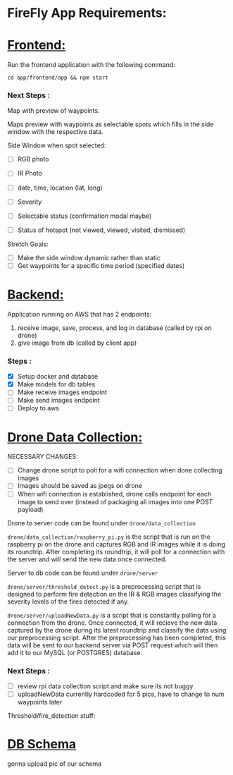 # FireFly App Requirements:


# <u> Frontend: </u>

Run the frontend application with the following command:

`cd app/frontend/app && npm start`

### <b> Next Steps </B>:

Map with preview of waypoints.

Maps preview with waypoints as selectable spots which fills in the side window with the respective data.

Side Window when spot selected:
- [ ] RGB photo
- [ ] IR Photo
- [ ] date, time, location (lat, long)
- [ ] Severity
- [ ] Selectable status (confirmation modal maybe)
- [ ] Status of hotspot (not viewed, viewed, visited, dismissed)


Stretch Goals:
- [ ] Make the side window dynamic rather than static
- [ ] Get waypoints for a specific time period (specified dates)

# <u> Backend: </u>

Application running on AWS that has 2 endpoints:
1) receive image, save, process, and log in database (called by rpi on drone)
2) give image from db (called by client app)

### <b> Steps </B>:
- [x] Setup docker and database
- [x] Make models for db tables
- [ ] Make receive images endpoint
- [ ] Make send images endpoint
- [ ] Deploy to aws

# <u> Drone Data Collection: </u>
NECESSARY CHANGES:
- [ ] Change drone script to poll for a wifi connection when done collecting images
- [ ] Images should be saved as jpegs on drone
- [ ] When wifi connection is established, drone calls endpoint for each image to send over (instead of packaging all images into one POST payload)

Drone to server code can be found under `drone/data_collection`

`drone/data_collection/raspberry_pi.py` is the script that is run on the raspberry pi on the drone and captures RGB and IR images while it is doing its roundtrip. After completing its roundtrip, it will poll for a connection with the server and will send the new data once connected.

Server to db code can be found under `drone/server`

`drone/server/threshold_detect.py` is a preprocessing script that is designed to perform fire detection on the IR & RGB images classifying the severity levels of the fires detected if any.

`drone/server/uploadNewData.py` is a script that is constantly polling for a connection from the drone. Once connected, it will recieve the new data captured by the drone during its latest roundtrip and classify the data using our preprocessing script. After the preprocessing has been completed, this data will be sent to our backend server via POST request which will then add it to our MySQL (or POSTGRES) database.

### <b> Next Steps </B>:

- [ ] review rpi data collection script and make sure its not buggy
- [ ] uploadNewData currently hardcoded for 5 pics, have to change to num waypoints later

Threshold/fire_detection stuff:

# <u> DB Schema </u>

gonna upload pic of our schema
